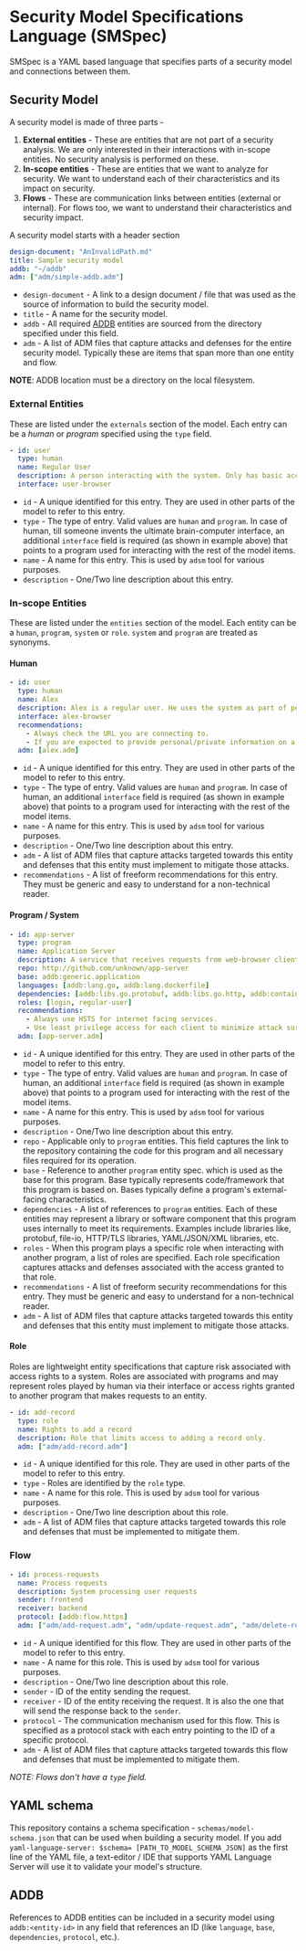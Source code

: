 # Security Model Specifications Language (SMSpec)

SMSpec is a YAML based language that specifies parts of a security model and connections between them.

## Security Model

A security model is made of three parts -

1. **External entities** - These are entities that are not part of a security analysis. We are only interested in their interactions with in-scope entities. No  security analysis is performed on these.
1. **In-scope entities** - These are entities that we want to analyze for security. We want to understand each of their characteristics and its impact on security.
1. **Flows** - These are communication links between entities (external or internal). For flows too, we want to understand their characteristics and security impact.

A security model starts with a header section

```yaml
design-document: "AnInvalidPath.md"
title: Sample security model
addb: "~/addb"
adm: ["adm/simple-addb.adm"]

```

* `design-document` - A link to a design document / file that was used as the source of information to build the security model.
* `title` - A name for the security model.
* `addb` - All required [ADDB](ADDB.md) entities are sourced from the directory specified under this field.
* `adm` - A list of ADM files that capture attacks and defenses for the entire security model. Typically these are items that span more than one entity and flow.

**NOTE**: ADDB location must be a directory on the local filesystem.

### External Entities

These are listed under the `externals` section of the model. Each entry can be a *human* or *program* specified using the `type` field.

```yaml
- id: user
  type: human
  name: Regular User
  description: A person interacting with the system. Only has basic access-rights to the system.
  interface: user-browser
```

* `id` - A unique identified for this entry. They are used in other parts of the model to refer to this entry.
* `type` - The type of entry. Valid values are `human` and `program`. In case of human, till someone invents the ultimate brain-computer interface, an additional `interface` field is required (as shown in example above) that points to a program used for interacting with the rest of the model items.
* `name` - A name for this entry. This is used by `adsm` tool for various purposes.
* `description` - One/Two line description about this entry.

### In-scope Entities

These are listed under the `entities` section of the model. Each entity can be a `human`, `program`, `system` or `role`. `system` and `program` are treated as synonyms.

#### Human

```yaml
- id: user
  type: human
  name: Alex
  description: Alex is a regular user. He uses the system as part of performing his duties.
  interface: alex-browser
  recommendations:
    - Always check the URL you are connecting to.
    - If you are expected to provide personal/private information on a website, always make sure it uses HTTPS URLs.
  adm: [alex.adm]
```

* `id` - A unique identified for this entry. They are used in other parts of the model to refer to this entry.
* `type` - The type of entry. Valid values are `human` and `program`. In case of human, an additional `interface` field is required (as shown in example above) that points to a program used for interacting with the rest of the model items.
* `name` - A name for this entry. This is used by `adsm` tool for various purposes.
* `description` - One/Two line description about this entry.
* `adm` - A list of ADM files that capture attacks targeted towards this entity and defenses that this entity must implement to mitigate those attacks.
* `recommendations` - A list of freeform recommendations for this entry. They must be generic and easy to understand for a non-technical reader.

#### Program / System

```yaml
- id: app-server
  type: program
  name: Application Server
  description: A service that receives requests from web-browser clients.
  repo: http://github.com/unknown/app-server
  base: addb:generic.application
  languages: [addb:lang.go, addb:lang.dockerfile]
  dependencies: [addb:libs.go.protobuf, addb:libs.go.http, addb:containers.alpine]
  roles: [login, regular-user]
  recommendations:
    - Always use HSTS for internet facing services.
    - Use least privilege access for each client to minimize attack surface.
  adm: [app-server.adm]
```

* `id` - A unique identified for this entry. They are used in other parts of the model to refer to this entry.
* `type` - The type of entry. Valid values are `human` and `program`. In case of human, an additional `interface` field is required (as shown in example above) that points to a program used for interacting with the rest of the model items.
* `name` - A name for this entry. This is used by `adsm` tool for various purposes.
* `description` - One/Two line description about this entry.
* `repo` - Applicable only to `program` entities. This field captures the link to the repository containing the code for this program and all necessary files required for its operation.
* `base` - Reference to another `program` entity spec. which is used as the base for this program. Base typically represents code/framework that this program is based on. Bases typically define a program's external-facing characteristics.
* `dependencies` - A list of references to `program` entities. Each of these entities may represent a library or software component that this program uses internally to meet its requirements. Examples include libraries like, protobuf, file-io, HTTP/TLS libraries, YAML/JSON/XML libraries, etc.
* `roles` - When this program plays a specific role when interacting with another program, a list of roles are specified. Each role specification captures attacks and defenses associated with the access granted to that role.
* `recommendations` - A list of freeform security recommendations for this entry. They must be generic and easy to understand for a non-technical reader.
* `adm` - A list of ADM files that capture attacks targeted towards this entity and defenses that this entity must implement to mitigate those attacks.

#### Role

Roles are lightweight entity specifications that capture risk associated with access rights to a system. Roles are associated with programs and may represent roles played by human via their interface or access rights granted to another program that makes requests to an entity.

```yaml
- id: add-record
  type: role
  name: Rights to add a record
  description: Role that limits access to adding a record only.
  adm: ["adm/add-record.adm"]
```

* `id` - A unique identified for this role. They are used in other parts of the model to refer to this entry.
* `type` - Roles are identified by the `role` type.
* `name` - A name for this role. This is used by `adsm` tool for various purposes.
* `description` - One/Two line description about this role.
* `adm` - A list of ADM files that capture attacks targeted towards this role and defenses that must be implemented to mitigate them.

### Flow

```yaml
- id: process-requests
  name: Process requests
  description: System processing user requests
  sender: frontend
  receiver: backend
  protocol: [addb:flow.https] 
  adm: ["adm/add-request.adm", "adm/update-request.adm", "adm/delete-request.adm", "adm/read-request.adm"]
```

* `id` - A unique identified for this flow. They are used in other parts of the model to refer to this entry.
* `name` - A name for this role. This is used by `adsm` tool for various purposes.
* `description` - One/Two line description about this role.
* `sender` - ID of the entity sending the request.
* `receiver` - ID of the entity receiving the request. It is also the one that will send the response back to the `sender`.
* `protocol` - The communication mechanism used for this flow. This is specified as a protocol stack with each entry pointing to the ID of a specific protocol.
* `adm` - A list of ADM files that capture attacks targeted towards this flow and defenses that must be implemented to mitigate them.

*NOTE: Flows don't have a `type` field.*

## YAML schema

This repository contains a schema specification - `schemas/model-schema.json` that can be used when building a security model. If you add `yaml-language-server: $schema= [PATH_TO_MODEL_SCHEMA_JSON]` as the first line of the YAML file, a text-editor / IDE that supports YAML Language Server will use it to validate your model's structure.

## ADDB

References to ADDB entities can be included in a security model using `addb:<entity-id>` in any field that references an ID (like `language`, `base`, `dependencies`, `protocol`, etc.).
